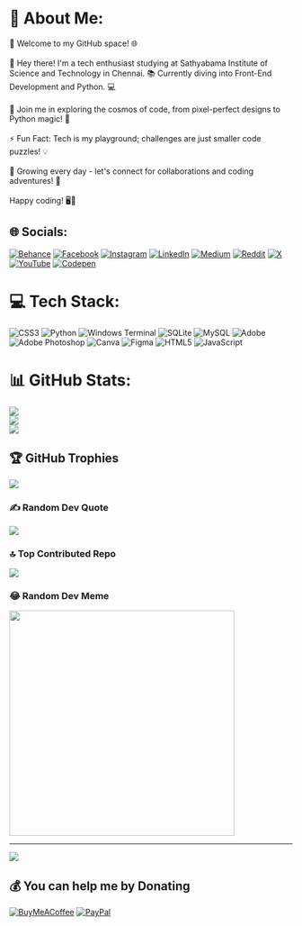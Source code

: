 # 💫 About Me:
🚀 Welcome to my GitHub space! 🌐<br><br>👋 Hey there! I'm a tech enthusiast studying at Sathyabama Institute of Science and Technology in Chennai. 📚 Currently diving into Front-End Development and Python. 💻<br><br>🔭 Join me in exploring the cosmos of code, from pixel-perfect designs to Python magic! 🌌<br><br>⚡ Fun Fact: Tech is my playground; challenges are just smaller code puzzles! 💡<br><br>🌱 Growing every day - let's connect for collaborations and coding adventures! 🚧<br><br>Happy coding! 🖥️💙


## 🌐 Socials:
[![Behance](https://img.shields.io/badge/Behance-1769ff?logo=behance&logoColor=white)](https://behance.net/lgrock007) [![Facebook](https://img.shields.io/badge/Facebook-%231877F2.svg?logo=Facebook&logoColor=white)](https://facebook.com/lgrock007) [![Instagram](https://img.shields.io/badge/Instagram-%23E4405F.svg?logo=Instagram&logoColor=white)](https://instagram.com/lgrock007) [![LinkedIn](https://img.shields.io/badge/LinkedIn-%230077B5.svg?logo=linkedin&logoColor=white)](https://linkedin.com/in/lgrock007) [![Medium](https://img.shields.io/badge/Medium-12100E?logo=medium&logoColor=white)](https://medium.com/@lgrock007) [![Reddit](https://img.shields.io/badge/Reddit-%23FF4500.svg?logo=Reddit&logoColor=white)](https://reddit.com/user/lgrock007) [![X](https://img.shields.io/badge/X-black.svg?logo=X&logoColor=white)](https://x.com/lgrock007) [![YouTube](https://img.shields.io/badge/YouTube-%23FF0000.svg?logo=YouTube&logoColor=white)](https://youtube.com/@lgrock007) [![Codepen](https://img.shields.io/badge/Codepen-000000?style=for-the-badge&logo=codepen&logoColor=white)](https://codepen.io/lgrock007) 

# 💻 Tech Stack:
![CSS3](https://img.shields.io/badge/css3-%231572B6.svg?style=for-the-badge&logo=css3&logoColor=white) ![Python](https://img.shields.io/badge/python-3670A0?style=for-the-badge&logo=python&logoColor=ffdd54) ![Windows Terminal](https://img.shields.io/badge/Windows%20Terminal-%234D4D4D.svg?style=for-the-badge&logo=windows-terminal&logoColor=white) ![SQLite](https://img.shields.io/badge/sqlite-%2307405e.svg?style=for-the-badge&logo=sqlite&logoColor=white) ![MySQL](https://img.shields.io/badge/mysql-%2300000f.svg?style=for-the-badge&logo=mysql&logoColor=white) ![Adobe](https://img.shields.io/badge/adobe-%23FF0000.svg?style=for-the-badge&logo=adobe&logoColor=white) ![Adobe Photoshop](https://img.shields.io/badge/adobe%20photoshop-%2331A8FF.svg?style=for-the-badge&logo=adobe%20photoshop&logoColor=white) ![Canva](https://img.shields.io/badge/Canva-%2300C4CC.svg?style=for-the-badge&logo=Canva&logoColor=white) ![Figma](https://img.shields.io/badge/figma-%23F24E1E.svg?style=for-the-badge&logo=figma&logoColor=white) ![HTML5](https://img.shields.io/badge/html5-%23E34F26.svg?style=for-the-badge&logo=html5&logoColor=white) ![JavaScript](https://img.shields.io/badge/javascript-%23323330.svg?style=for-the-badge&logo=javascript&logoColor=%23F7DF1E)
# 📊 GitHub Stats:
![](https://github-readme-stats.vercel.app/api?username=lgrock007&theme=dark&hide_border=false&include_all_commits=true&count_private=true)<br/>
![](https://github-readme-streak-stats.herokuapp.com/?user=lgrock007&theme=dark&hide_border=false)<br/>
![](https://github-readme-stats.vercel.app/api/top-langs/?username=lgrock007&theme=dark&hide_border=false&include_all_commits=true&count_private=true&layout=compact)

## 🏆 GitHub Trophies
![](https://github-profile-trophy.vercel.app/?username=lgrock007&theme=radical&no-frame=true&no-bg=true&margin-w=4)

### ✍️ Random Dev Quote
![](https://quotes-github-readme.vercel.app/api?type=horizontal&theme=dark)

### 🔝 Top Contributed Repo
![](https://github-contributor-stats.vercel.app/api?username=lgrock007&limit=5&theme=dark&combine_all_yearly_contributions=true)

### 😂 Random Dev Meme
<img src='https://randommeme-five.vercel.app/' style="height: 400px;"/>

---
[![](https://visitcount.itsvg.in/api?id=lgrock007&icon=0&color=0)](https://visitcount.itsvg.in)

  ## 💰 You can help me by Donating
  [![BuyMeACoffee](https://img.shields.io/badge/Buy%20Me%20a%20Coffee-ffdd00?style=for-the-badge&logo=buy-me-a-coffee&logoColor=black)](https://buymeacoffee.com/lgrock007) [![PayPal](https://img.shields.io/badge/PayPal-00457C?style=for-the-badge&logo=paypal&logoColor=white)](https://paypal.me/lgrock007) 

  
<!-- Proudly created with GPRM ( https://gprm.itsvg.in ) -->
